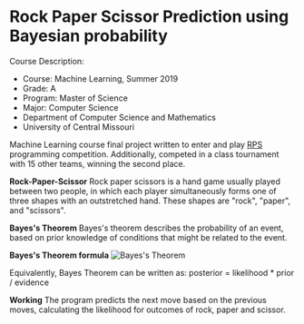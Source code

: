 # Rock Paper Scissor Prediction using Bayesian probability

Course Description:
- Course: Machine Learning, Summer 2019
- Grade: A
- Program: Master of Science
- Major: Computer Science
- Department of Computer Science and Mathematics
- University of Central Missouri

Machine Learning course final project written to enter and play [RPS](http://www.rpscontest.com/) programming competition. Additionally, competed in a class tournament with 15 other teams, winning the second place.

**Rock-Paper-Scissor**
Rock paper scissors is a hand game usually played between two people, in which each player simultaneously forms one of three shapes with an outstretched hand. These shapes are "rock", "paper", and "scissors".

**Bayes's Theorem**
Bayes's theorem describes the probability of an event, based on prior knowledge of conditions that might be related to the event.

**Bayes's Theorem formula**
![Bayes's Theorem](https://katkamrakesh.github.com/rock_paper_scissor_prediction/img/bayes_theorem.png)

Equivalently, Bayes Theorem can be written as:
posterior = likelihood * prior / evidence

**Working**
The program predicts the next move based on the previous moves, calculating the likelihood for outcomes of rock, paper and scissor.
